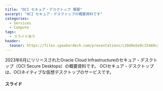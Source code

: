 ```yaml
---
title: "OCI セキュア・デスクトップ 概要"
excerpt: "OCI セキュア・デスクトップの概要資料です"
categories:
  - Services
  - Compute
tags:
  - スライドあり
header:
  teaser: https://files.speakerdeck.com/presentations/c2048e5e9c15469ca304b55f39429794/slide_0.jpg
---
```


2023年6月にリリースされたOracle Cloud Infrastructureのセキュア・デスクトップ（OCI Secure Desktops）の概要資料です。
OCIセキュア・デスクトップは、OCIネイティブな仮想デスクトップのサービスです。

#### スライド
<div style="max-width:768px">
<!-- Speakerdeckから Embeded リンクを取得して貼り付け (ここから) -->

<script defer class="speakerdeck-embed" data-id="c2048e5e9c15469ca304b55f39429794" data-ratio="1.77777777777778" src="//speakerdeck.com/assets/embed.js"></script>

<!-- Speakerdeckから Embeded リンクを取得して貼り付け (ここまで) -->

<!-- #### セミナー動画 -->

<!-- Oracle Vide Hub から Embed リンクを取得して貼り付け (ここから) リンク取得時には Player Size を 768x432 に、Responsive Sizing を有効にして取得してください -->

<!-- Oracle Vide Hub から Embed リンクを取得して貼り付け (ここまで) -->
